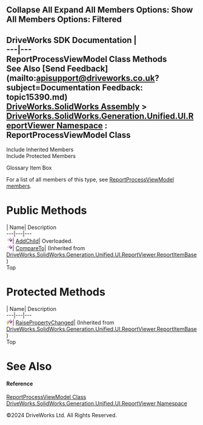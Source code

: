        

 Collapse All Expand All  Members Options: Show All  Members Options: Filtered   
---  
DriveWorks SDK Documentation  |   
---|---  
ReportProcessViewModel Class Methods   
See Also [Send Feedback](mailto:apisupport@driveworks.co.uk?subject=Documentation Feedback: topic15390.md)  
[DriveWorks.SolidWorks Assembly](topic13342.md) > [DriveWorks.SolidWorks.Generation.Unified.UI.ReportViewer Namespace](topic15361.md) : ReportProcessViewModel Class  
---  
  
Include Inherited Members    
Include Protected Members    


Glossary Item Box

For a list of all members of this type, see [ReportProcessViewModel members](topic15391.md).

# Public Methods

| Name| Description  
---|---|---  
![Public Method](dotnetimages/publicMethod.gif)| [AddChild](topic15397.md)| Overloaded.   
![Public Method](dotnetimages/publicMethod.gif)| [CompareTo](topic15382.md)|  (Inherited from [DriveWorks.SolidWorks.Generation.Unified.UI.ReportViewer.ReportItemBase](topic15376.md))  
Top

# Protected Methods

| Name| Description  
---|---|---  
![Protected Method](dotnetimages/protectedMethod.gif)| [RaisePropertyChanged](topic15383.md)|  (Inherited from [DriveWorks.SolidWorks.Generation.Unified.UI.ReportViewer.ReportItemBase](topic15376.md))  
Top

# See Also

#### Reference

[ReportProcessViewModel Class](topic15390.md)   
[DriveWorks.SolidWorks.Generation.Unified.UI.ReportViewer Namespace](topic15361.md)

©2024 DriveWorks Ltd. All Rights Reserved.

